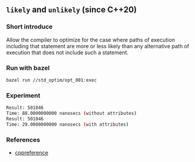 ## `likely` and `unlikely` (since C++20)

### Short introduce
Allow the compiler to optimize for the case where paths of execution including that statement are more or less likely than any alternative path of execution that does not include such a statement.

### Run with bazel
```bash
bazel run //std_optim/opt_001:exec
```

### Experiment
```bash
Result: 501846
Time: 88.0000000000 nanosecs (without attributes)
Result: 501846
Time: 29.0000000000 nanosecs (with attributes)
```
### References
- [cppreference](https://en.cppreference.com/w/cpp/language/attributes/likely)